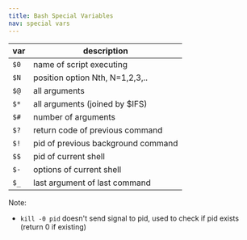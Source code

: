 ```yaml
---
title: Bash Special Variables
nav: special vars
---
```



|var|description|
|-------------|-------------------------|
|``$0``       | name of script executing |
|``$N``       | position option Nth, N=1,2,3,..|
|``$@``       | all arguments |
|``$*``       | all arguments (joined by $IFS) |
|``$#``       | number of arguments |
|``$?``       | return code of previous command |
|``$!``       | pid of previous background command|
|``$$``       | pid of current shell |
|``$-``       | options of current shell |
|``$_``       | last argument of last command|


Note:
* ``kill -0 pid`` doesn't send signal to pid, used to check if pid exists (return 0 if existing)